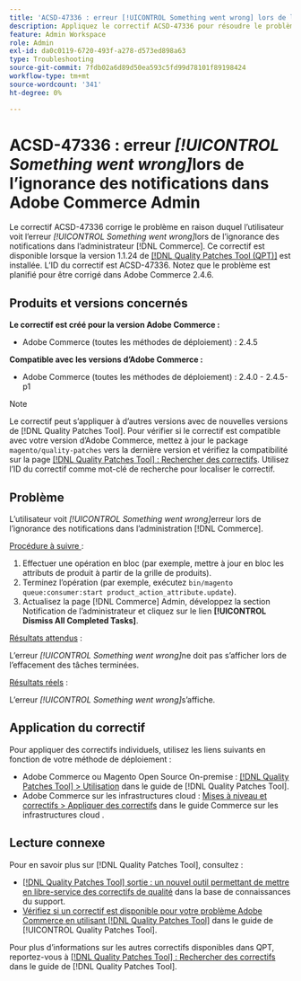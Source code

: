 ```yaml
---
title: 'ACSD-47336 : erreur [!UICONTROL Something went wrong] lors de l’ignorance des notifications dans Adobe Commerce Admin'
description: Appliquez le correctif ACSD-47336 pour résoudre le problème d’Adobe Commerce où l’utilisateur voit [!UICONTROL Something went wrong] erreur lors de l’abandon des notifications dans l’ [!DNL Commerce] .
feature: Admin Workspace
role: Admin
exl-id: da0c0119-6720-493f-a278-d573ed898a63
type: Troubleshooting
source-git-commit: 7fdb02a6d89d50ea593c5fd99d78101f89198424
workflow-type: tm+mt
source-wordcount: '341'
ht-degree: 0%

---
```


# ACSD-47336 : erreur _[!UICONTROL Something went wrong]_&#x200B;lors de l’ignorance des notifications dans Adobe Commerce Admin

Le correctif ACSD-47336 corrige le problème en raison duquel l’utilisateur voit l’erreur _[!UICONTROL Something went wrong]_&#x200B;lors de l’ignorance des notifications dans l’administrateur [!DNL Commerce]. Ce correctif est disponible lorsque la version 1.1.24 de [[!DNL Quality Patches Tool (QPT)]](https://experienceleague.adobe.com/fr/docs/commerce-operations/tools/quality-patches-tool/quality-patches-tool-to-self-serve-quality-patches) est installée. L’ID du correctif est ACSD-47336. Notez que le problème est planifié pour être corrigé dans Adobe Commerce 2.4.6.

## Produits et versions concernés

**Le correctif est créé pour la version Adobe Commerce :**

* Adobe Commerce (toutes les méthodes de déploiement) : 2.4.5

**Compatible avec les versions d’Adobe Commerce :**

* Adobe Commerce (toutes les méthodes de déploiement) : 2.4.0 - 2.4.5-p1

>[!NOTE]
>
>Le correctif peut s’appliquer à d’autres versions avec de nouvelles versions de [!DNL Quality Patches Tool]. Pour vérifier si le correctif est compatible avec votre version d’Adobe Commerce, mettez à jour le package `magento/quality-patches` vers la dernière version et vérifiez la compatibilité sur la page [[!DNL Quality Patches Tool] : Rechercher des correctifs](https://experienceleague.adobe.com/tools/commerce-quality-patches/index.html?lang=fr). Utilisez l’ID du correctif comme mot-clé de recherche pour localiser le correctif.

## Problème

L’utilisateur voit _[!UICONTROL Something went wrong]_&#x200B;erreur lors de l’ignorance des notifications dans l’administration [!DNL Commerce].

<u>Procédure à suivre </u> :

1. Effectuer une opération en bloc (par exemple, mettre à jour en bloc les attributs de produit à partir de la grille de produits).
1. Terminez l’opération (par exemple, exécutez `bin/magento queue:consumer:start product_action_attribute.update`).
1. Actualisez la page [!DNL Commerce] Admin, développez la section Notification de l’administrateur et cliquez sur le lien **[!UICONTROL Dismiss All Completed Tasks]**.

<u>Résultats attendus</u> :

L’erreur _[!UICONTROL Something went wrong]_&#x200B;ne doit pas s’afficher lors de l’effacement des tâches terminées.

<u>Résultats réels</u> :

L’erreur _[!UICONTROL Something went wrong]_&#x200B;s’affiche.

## Application du correctif

Pour appliquer des correctifs individuels, utilisez les liens suivants en fonction de votre méthode de déploiement :

* Adobe Commerce ou Magento Open Source On-premise : [[!DNL Quality Patches Tool] > Utilisation](/help/tools/quality-patches-tool/usage.md) dans le guide de [!DNL Quality Patches Tool].
* Adobe Commerce sur les infrastructures cloud : [Mises à niveau et correctifs > Appliquer des correctifs](https://experienceleague.adobe.com/docs/commerce-cloud-service/user-guide/develop/upgrade/apply-patches.html?lang=fr) dans le guide Commerce sur les infrastructures cloud .

## Lecture connexe

Pour en savoir plus sur [!DNL Quality Patches Tool], consultez :

* [[!DNL Quality Patches Tool] sortie : un nouvel outil permettant de mettre en libre-service des correctifs de qualité](https://experienceleague.adobe.com/fr/docs/commerce-operations/tools/quality-patches-tool/quality-patches-tool-to-self-serve-quality-patches) dans la base de connaissances du support.
* [Vérifiez si un correctif est disponible pour votre problème Adobe Commerce en utilisant [!DNL Quality Patches Tool]](/help/tools/quality-patches-tool/patches-available-in-qpt/check-patch-for-magento-issue-with-magento-quality-patches.md) dans le guide de [!UICONTROL Quality Patches Tool].


Pour plus d’informations sur les autres correctifs disponibles dans QPT, reportez-vous à [[!DNL Quality Patches Tool] : Rechercher des correctifs](https://experienceleague.adobe.com/tools/commerce-quality-patches/index.html?lang=fr) dans le guide de [!DNL Quality Patches Tool].
